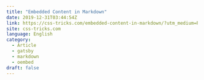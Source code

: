 ```yaml
---
title: "Embedded Content in Markdown"
date: 2019-12-31T03:44:54Z
link: https://css-tricks.com/embedded-content-in-markdown/?utm_medium=RSS&utm_source=news.12bit.vn
site: css-tricks.com
language: English
category:
  - Article
  - gatsby
  - markdown
  - oembed
draft: false
---
```

